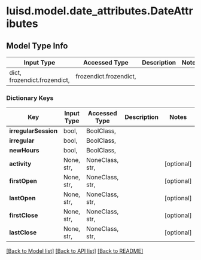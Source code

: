 # luisd.model.date_attributes.DateAttributes

## Model Type Info
Input Type | Accessed Type | Description | Notes
------------ | ------------- | ------------- | -------------
dict, frozendict.frozendict,  | frozendict.frozendict,  |  | 

### Dictionary Keys
Key | Input Type | Accessed Type | Description | Notes
------------ | ------------- | ------------- | ------------- | -------------
**irregularSession** | bool,  | BoolClass,  |  | 
**irregular** | bool,  | BoolClass,  |  | 
**newHours** | bool,  | BoolClass,  |  | 
**activity** | None, str,  | NoneClass, str,  |  | [optional] 
**firstOpen** | None, str,  | NoneClass, str,  |  | [optional] 
**lastOpen** | None, str,  | NoneClass, str,  |  | [optional] 
**firstClose** | None, str,  | NoneClass, str,  |  | [optional] 
**lastClose** | None, str,  | NoneClass, str,  |  | [optional] 

[[Back to Model list]](../../README.md#documentation-for-models) [[Back to API list]](../../README.md#documentation-for-api-endpoints) [[Back to README]](../../README.md)

